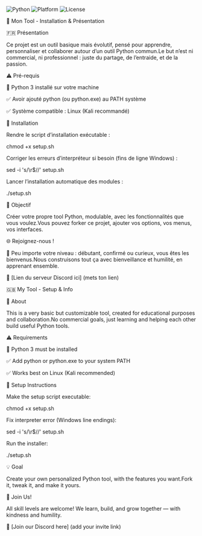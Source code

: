![Python](https://img.shields.io/badge/Python-3.8+-blue?logo=python)
![Platform](https://img.shields.io/badge/Platform-Linux--important?logo=linux)
![License](https://img.shields.io/badge/License-MIT-green.svg)

💠 Mon Tool - Installation & Présentation

🇫🇷 Présentation

Ce projet est un outil basique mais évolutif, pensé pour apprendre, personnaliser et collaborer autour d’un outil Python commun.Le but n’est ni commercial, ni professionnel : juste du partage, de l’entraide, et de la passion.

⚠️ Pré-requis

🐍 Python 3 installé sur votre machine

✅ Avoir ajouté python (ou python.exe) au PATH système

✅ Système compatible : Linux (Kali recommandé)


🔧 Installation

Rendre le script d’installation exécutable :

chmod +x setup.sh

Corriger les erreurs d’interpréteur si besoin (fins de ligne Windows) :

sed -i 's/\r$//' setup.sh

Lancer l’installation automatique des modules :

./setup.sh

🧪 Objectif

Créer votre propre tool Python, modulable, avec les fonctionnalités que vous voulez.Vous pouvez forker ce projet, ajouter vos options, vos menus, vos interfaces.

🌐 Rejoignez-nous !

🌟 Peu importe votre niveau : débutant, confirmé ou curieux, vous êtes les bienvenus.Nous construisons tout ça avec bienveillance et humilité, en apprenant ensemble.

📌 [Lien du serveur Discord ici] (mets ton lien)

🇬🇧 My Tool - Setup & Info

🌟 About

This is a very basic but customizable tool, created for educational purposes and collaboration.No commercial goals, just learning and helping each other build useful Python tools.

⚠️ Requirements

🐍 Python 3 must be installed

✅ Add python or python.exe to your system PATH

✅ Works best on Linux (Kali recommended)

🔧 Setup Instructions

Make the setup script executable:

chmod +x setup.sh

Fix interpreter error (Windows line endings):

sed -i 's/\r$//' setup.sh

Run the installer:

./setup.sh

💡 Goal

Create your own personalized Python tool, with the features you want.Fork it, tweak it, and make it yours.

🤝 Join Us!

All skill levels are welcome! We learn, build, and grow together — with kindness and humility.

📌 [Join our Discord here] (add your invite link)

